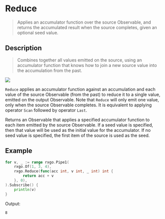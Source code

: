 # Reduce

> Applies an accumulator function over the source Observable, and returns the accumulated result when the source completes, given an optional seed value.

## Description

> Combines together all values emitted on the source, using an accumulator function that knows how to join a new source value into the accumulation from the past.

![](https://rxjs.dev/assets/images/marble-diagrams/reduce.png)

`Reduce` applies an accumulator function against an accumulation and each value of the source Observable (from the past) to reduce it to a single value, emitted on the output Observable. Note that `Reduce` will only emit one value, only when the source Observable completes. It is equivalent to applying operator `Scan` followed by operator `Last`.

Returns an Observable that applies a specified accumulator function to each item emitted by the source Observable. If a seed value is specified, then that value will be used as the initial value for the accumulator. If no seed value is specified, the first item of the source is used as the seed.

## Example

```go
for v, _ := range rxgo.Pipe1(
    rxgo.Of(1, 3, 4),
    rxgo.Reduce(func(acc int, v int, _ int) int {
        return acc + v
    }, 0),
).Subscribe() {
    println(v)
}
```

Output:

```
8
```
